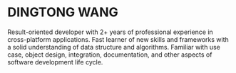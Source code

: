 # DINGTONG WANG

Result-oriented developer with 2+ years of professional experience in cross-platform applications. Fast learner of new skills and frameworks with a solid understanding of data structure and algorithms. Familiar with use case, object design, integration, documentation, and other aspects of software development life cycle.
